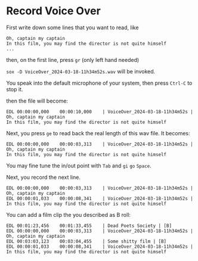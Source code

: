 # Record Voice Over

First write down some lines that you want to read, like

```
Oh, captain my captain
In this film, you may find the director is not quite himself
...
```

then, on the first line, press `gr` (only left hand needed)

`sox -D VoiceOver_2024-03-18-11h34m52s.wav` will be invoked.

You speak into the default microphone of your system, then press `Ctrl-C` to stop it.

then the file will become:

```
EDL 00:00:00,000    00:00:10,000    | VoiceOver_2024-03-18-11h34m52s |  Oh, captain my captain
In this film, you may find the director is not quite himself
```

Next, you press `ge` to read back the real length of this wav file. It becomes:

```
EDL 00:00:00,000    00:00:03,313    | VoiceOver_2024-03-18-11h34m52s |  Oh, captain my captain
In this film, you may find the director is not quite himself
```

You may fine tune the in/out point with `Tab` and `gi` `go` `Space`.

Next, you record the next line.
```
EDL 00:00:00,000    00:00:03,313    | VoiceOver_2024-03-18-11h34m52s |  Oh, captain my captain
EDL 00:00:01,033    00:00:08,341    | VoiceOver_2024-03-18-11h34m52s |  In this film, you may find the director is not quite himself
```


You can add a film clip the you described as B roll:


```
EDL 00:01:23,456    00:01:33,455    | Dead Poets Society | [B]
EDL 00:00:00,000    00:00:03,313    | VoiceOver_2024-03-18-11h34m52s |  Oh, captain my captain
EDL 00:03:03,123    00:03:04,455    | Some shitty film | [B]
EDL 00:00:01,033    00:00:08,341    | VoiceOver_2024-03-18-11h34m52s |  In this film, you may find the director is not quite himself
```

